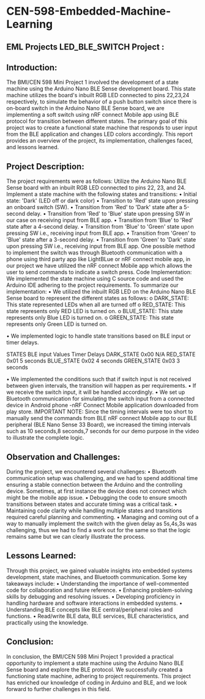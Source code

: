 # CEN-598-Embedded-Machine-Learning
EML Projects
LED_BLE_SWITCH Project : 
----------------------------------------------------------------------------------------------------------------------------------------------------------------
Introduction: 
--------------
The BMI/CEN 598 Mini Project 1 involved the development of a state machine using the Arduino Nano BLE Sense development board. This state machine utilizes the board's inbuilt RGB LED connected to pins 22,23,24 respectively, to simulate the behavior of a push button switch since there is on-board switch in the Arduino Nano BLE Sense board, we are implementing a soft switch using nRF connect Mobile app using BLE protocol for transition between different states. The primary goal of this project was to create a functional state machine that responds to user input from the BLE application and changes LED colors accordingly. This report provides an overview of the project, its implementation, challenges faced, and lessons learned.

Project Description:
-----------------------
The project requirements were as follows:
Utilize the Arduino Nano BLE Sense board with an inbuilt RGB LED connected to pins 22, 23, and 24.
Implement a state machine with the following states and transitions:
•	Initial state: 'Dark' (LED off or dark color)
•	Transition to 'Red' state upon pressing an onboard switch (SW).
•	Transition from 'Red' to 'Dark' state after a 5-second delay.
•	Transition from 'Red' to 'Blue' state upon pressing SW in our case on receiving input from BLE app.
•	Transition from 'Blue' to 'Red' state after a 4-second delay.
•	Transition from 'Blue' to 'Green' state upon pressing SW i.e., receiving input from BLE app.
•	Transition from 'Green' to 'Blue' state after a 3-second delay.
•	Transition from 'Green' to 'Dark' state upon pressing SW i.e., receiving input from BLE app.
One possible method to implement the switch was through Bluetooth communication with a phone using third party app like LightBLue or nRF connect mobile app, in our project we have utilized the nRF connect Mobile app which allows the user to send commands to indicate a switch press.
Code Implementation: 
We implemented the state machine using C source code and used the Arduino IDE adhering to the project requirements. To summarize our implementation:
•	We utilized the inbuilt RGB LED on the Arduino Nano BLE Sense board to represent the different states as follows: 
o	DARK_STATE: This state represented LEDs when all are turned off
o	RED_STATE: This state represents only RED LED is turned on.
o	BLUE_STATE: This state represents only Blue LED is turned on.
o	GREEN_STATE: This state represents only Green LED is turned on.

•	We implemented logic to handle state transitions based on BLE input or timer delays.

STATES	BLE input Values	Timer Delays
DARK_STATE	0x00	N/A
RED_STATE	0x01	5 seconds
BLUE_STATE	0x02	4 seconds
GREEN_STATE	0x03	3 seconds

•	We implemented the conditions such that if switch input is not received between given intervals, the transition will happen as per requirements.
•	If we receive the switch input, it will be handled accordingly.
•	We set up Bluetooth communication for simulating the switch input from a connected device in Android phone -nRF Connect Mobile application downloaded from play store.
IMPORTANT NOTE: Since the timing intervals were too short to manually send the commands from BLE nRF connect Mobile app to our BLE peripheral (BLE Nano Sense 33 Board), we increased the timing intervals such as 10 seconds,8 seconds,7 seconds for our demo purpose in the video to illustrate the complete logic.

Observation and Challenges: 
----------------------------
During the project, we encountered several challenges:
•	Bluetooth communication setup was challenging, and we had to spend additional time ensuring a stable connection between the Arduino and the controlling device. Sometimes, at first instance the device does not connect which might be the mobile app issue. 
•	Debugging the code to ensure smooth transitions between states and accurate timing was a critical task.
•	Maintaining code clarity while handling multiple states and transitions required careful planning and commenting.
•	Managing and coming out of a way to manually implement the switch with the given delay as 5s,4s,3s was challenging, thus we had to find a work out for the same so that the logic remains same but we can clearly illustrate the process.

Lessons Learned:
-------------------
Through this project, we gained valuable insights into embedded systems development, state machines, and Bluetooth communication. Some key takeaways include:
•	Understanding the importance of well-commented code for collaboration and future reference.
•	Enhancing problem-solving skills by debugging and resolving issues.
•	Developing proficiency in handling hardware and software interactions in embedded systems.
•	Understanding BLE concepts like BLE central/peripheral roles and functions.
•	Read/write BLE data, BLE services, BLE characteristics, and practically using the knowledge.

Conclusion:
-------------
In conclusion, the BMI/CEN 598 Mini Project 1 provided a practical opportunity to implement a state machine using the Arduino Nano BLE Sense board and explore the BLE protocol. We successfully created a functioning state machine, adhering to project requirements. This project has enriched our knowledge of coding in Arduino and BLE, and we look forward to further challenges in this field.
